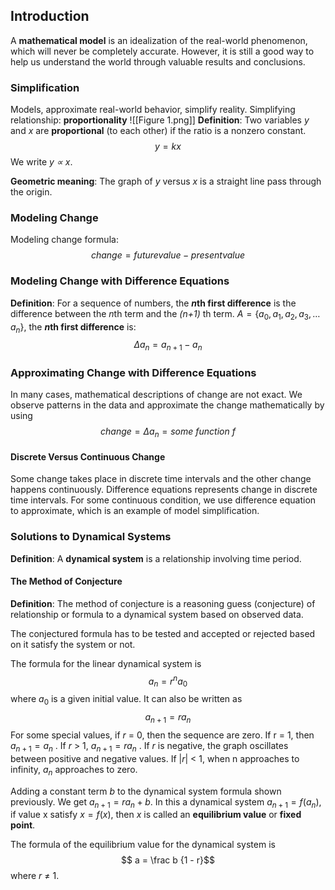 ## Introduction
A **mathematical model** is an idealization of the real-world phenomenon, which will never be completely accurate. However, it is still a good way to help us understand the world through valuable results and conclusions.
### Simplification
Models, approximate real-world behavior, simplify reality. 
Simplifying relationship: **proportionality**
![[Figure 1.png]]
**Definition**: Two variables *y* and *x* are **proportional** (to each other) if the ratio is a nonzero constant. 
$$y = kx$$ We write *y ∝ x*.

**Geometric meaning**: 
The graph of *y* versus *x* is a straight line pass through the origin.

### Modeling Change
Modeling change formula: 
$$ change = future value - present value$$
### Modeling Change with Difference Equations
**Definition**: For a sequence of numbers, the ***n*th first difference** is the difference between the *n*th term and the _(n+1)_ th term. $A = \{a_0, a_1, a_2, a_3, \dots a_n\}$, the ***n*th first difference** is:
$$
\Delta a_n = a_{n+1} - a_n
$$
### Approximating Change with Difference Equations
In many cases, mathematical descriptions of change are not exact. We observe patterns in the data and approximate the change mathematically by using
$$
change = \Delta a_n = some\ function\ f
$$
#### Discrete Versus Continuous Change
Some change takes place in discrete time intervals and the other change happens continuously. Difference equations represents change in discrete time intervals. For some continuous condition, we use difference equation to approximate, which is an example of model simplification. 
### Solutions to Dynamical Systems
**Definition**: A **dynamical system** is a relationship involving time period. 
#### The Method of Conjecture
**Definition**: The method of conjecture is a reasoning guess (conjecture) of relationship or formula to a dynamical system based on observed data. 

The conjectured formula has to be tested and accepted or rejected based on it satisfy the system or not. 

The formula for the linear dynamical system is 
$$ a_n = r ^ n a_0
$$
where $a_0$ is a given initial value. It can also be written as 
$$
a_{n+1}  = ra_n$$
For some special values, if *r* = 0, then the sequence are zero. If r = 1, then $a_{n+1} = a_n$ . If *r* > 1, $a_{n+1}  = ra_n$ . If *r* is negative, the graph oscillates between positive and negative values. If |*r*| < 1, when n approaches to infinity, $a_n$ approaches to zero. 

Adding a constant term *b* to the dynamical system formula shown previously. We get $a_{n+1} = ra_n + b$. In this a dynamical system $a_{n+1} = f(a_n)$, if value x satisfy $x = f(x)$, then *x* is called an **equilibrium value** or **fixed point**. 

The formula of the equilibrium value for the dynamical system is$$ a = \frac b {1 - r}$$where *r* $\neq$ 1. 